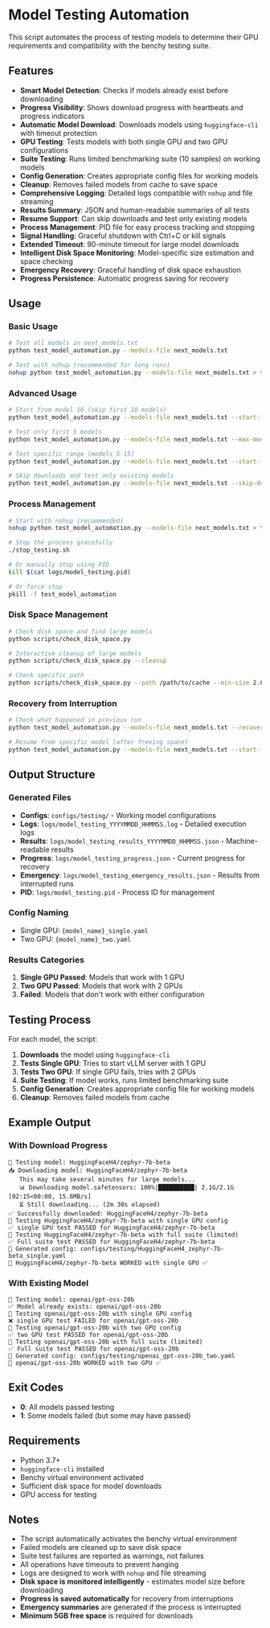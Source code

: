 # Model Testing Automation

This script automates the process of testing models to determine their GPU requirements and compatibility with the benchy testing suite.

## Features

- **Smart Model Detection**: Checks if models already exist before downloading
- **Progress Visibility**: Shows download progress with heartbeats and progress indicators
- **Automatic Model Download**: Downloads models using `huggingface-cli` with timeout protection
- **GPU Testing**: Tests models with both single GPU and two GPU configurations
- **Suite Testing**: Runs limited benchmarking suite (10 samples) on working models
- **Config Generation**: Creates appropriate config files for working models
- **Cleanup**: Removes failed models from cache to save space
- **Comprehensive Logging**: Detailed logs compatible with `nohup` and file streaming
- **Results Summary**: JSON and human-readable summaries of all tests
- **Resume Support**: Can skip downloads and test only existing models
- **Process Management**: PID file for easy process tracking and stopping
- **Signal Handling**: Graceful shutdown with Ctrl+C or kill signals
- **Extended Timeout**: 90-minute timeout for large model downloads
- **Intelligent Disk Space Monitoring**: Model-specific size estimation and space checking
- **Emergency Recovery**: Graceful handling of disk space exhaustion
- **Progress Persistence**: Automatic progress saving for recovery

## Usage

### Basic Usage
```bash
# Test all models in next_models.txt
python test_model_automation.py --models-file next_models.txt

# Test with nohup (recommended for long runs)
nohup python test_model_automation.py --models-file next_models.txt > testing.log 2>&1 &
```

### Advanced Usage
```bash
# Start from model 10 (skip first 10 models)
python test_model_automation.py --models-file next_models.txt --start-from 10

# Test only first 5 models
python test_model_automation.py --models-file next_models.txt --max-models 5

# Test specific range (models 5-15)
python test_model_automation.py --models-file next_models.txt --start-from 5 --max-models 10

# Skip downloads and test only existing models
python test_model_automation.py --models-file next_models.txt --skip-downloads
```

### Process Management
```bash
# Start with nohup (recommended)
nohup python test_model_automation.py --models-file next_models.txt > testing.log 2>&1 &

# Stop the process gracefully
./stop_testing.sh

# Or manually stop using PID
kill $(cat logs/model_testing.pid)

# Or force stop
pkill -f test_model_automation
```

### Disk Space Management
```bash
# Check disk space and find large models
python scripts/check_disk_space.py

# Interactive cleanup of large models
python scripts/check_disk_space.py --cleanup

# Check specific path
python scripts/check_disk_space.py --path /path/to/cache --min-size 2.0
```

### Recovery from Interruption
```bash
# Check what happened in previous run
python test_model_automation.py --models-file next_models.txt --recover

# Resume from specific model (after freeing space)
python test_model_automation.py --models-file next_models.txt --start-from 10
```

## Output Structure

### Generated Files
- **Configs**: `configs/testing/` - Working model configurations
- **Logs**: `logs/model_testing_YYYYMMDD_HHMMSS.log` - Detailed execution logs
- **Results**: `logs/model_testing_results_YYYYMMDD_HHMMSS.json` - Machine-readable results
- **Progress**: `logs/model_testing_progress.json` - Current progress for recovery
- **Emergency**: `logs/model_testing_emergency_results.json` - Results from interrupted runs
- **PID**: `logs/model_testing.pid` - Process ID for management

### Config Naming
- Single GPU: `{model_name}_single.yaml`
- Two GPU: `{model_name}_two.yaml`

### Results Categories
1. **Single GPU Passed**: Models that work with 1 GPU
2. **Two GPU Passed**: Models that work with 2 GPUs
3. **Failed**: Models that don't work with either configuration

## Testing Process

For each model, the script:

1. **Downloads** the model using `huggingface-cli`
2. **Tests Single GPU**: Tries to start vLLM server with 1 GPU
3. **Tests Two GPU**: If single GPU fails, tries with 2 GPUs
4. **Suite Testing**: If model works, runs limited benchmarking suite
5. **Config Generation**: Creates appropriate config file for working models
6. **Cleanup**: Removes failed models from cache

## Example Output

### With Download Progress
```
🧪 Testing model: HuggingFaceH4/zephyr-7b-beta
📥 Downloading model: HuggingFaceH4/zephyr-7b-beta
   This may take several minutes for large models...
   📊 Downloading model.safetensors: 100%|██████████| 2.1G/2.1G [02:15<00:00, 15.6MB/s]
   ⏳ Still downloading... (2m 30s elapsed)
✅ Successfully downloaded: HuggingFaceH4/zephyr-7b-beta
🧪 Testing HuggingFaceH4/zephyr-7b-beta with single GPU config
✅ single GPU test PASSED for HuggingFaceH4/zephyr-7b-beta
🎯 Testing HuggingFaceH4/zephyr-7b-beta with full suite (limited)
✅ Full suite test PASSED for HuggingFaceH4/zephyr-7b-beta
📝 Generated config: configs/testing/HuggingFaceH4_zephyr-7b-beta_single.yaml
🎉 HuggingFaceH4/zephyr-7b-beta WORKED with single GPU ✅
```

### With Existing Model
```
🧪 Testing model: openai/gpt-oss-20b
✅ Model already exists: openai/gpt-oss-20b
🧪 Testing openai/gpt-oss-20b with single GPU config
❌ single GPU test FAILED for openai/gpt-oss-20b
🧪 Testing openai/gpt-oss-20b with two GPU config
✅ two GPU test PASSED for openai/gpt-oss-20b
🎯 Testing openai/gpt-oss-20b with full suite (limited)
✅ Full suite test PASSED for openai/gpt-oss-20b
📝 Generated config: configs/testing/openai_gpt-oss-20b_two.yaml
🎉 openai/gpt-oss-20b WORKED with two GPU ✅
```

## Exit Codes

- **0**: All models passed testing
- **1**: Some models failed (but some may have passed)

## Requirements

- Python 3.7+
- `huggingface-cli` installed
- Benchy virtual environment activated
- Sufficient disk space for model downloads
- GPU access for testing

## Notes

- The script automatically activates the benchy virtual environment
- Failed models are cleaned up to save disk space
- Suite test failures are reported as warnings, not failures
- All operations have timeouts to prevent hanging
- Logs are designed to work with `nohup` and file streaming
- **Disk space is monitored intelligently** - estimates model size before downloading
- **Progress is saved automatically** for recovery from interruptions
- **Emergency summaries** are generated if the process is interrupted
- **Minimum 5GB free space** is required for downloads
